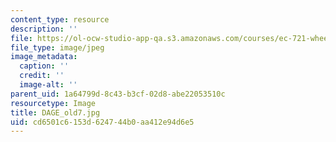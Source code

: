 ```yaml
---
content_type: resource
description: ''
file: https://ol-ocw-studio-app-qa.s3.amazonaws.com/courses/ec-721-wheelchair-design-in-developing-countries-spring-2009/cd6501c6153d624744b0aa412e94d6e5_DAGE_old7.jpg
file_type: image/jpeg
image_metadata:
  caption: ''
  credit: ''
  image-alt: ''
parent_uid: 1a64799d-8c43-b3cf-02d8-abe22053510c
resourcetype: Image
title: DAGE_old7.jpg
uid: cd6501c6-153d-6247-44b0-aa412e94d6e5
---
```

